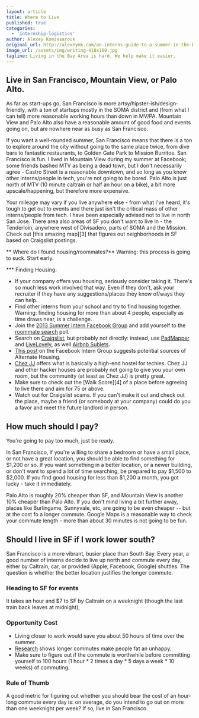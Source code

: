 ```yaml
---
layout: article
title: Where to Live
published: true
categories:
  - 'internship-logistics'
author: Alexey Komissarouk
original_url: http://alexeymk.com/an-interns-guide-to-a-summer-in-the-bay-area/
image_url: /assets/img/writing-410x160.jpg
tagline: Living in the Bay Area is hard. We help make it easier.
---
```


## Live in San Francisco, Mountain View, or Palo Alto.
As far as start-ups go, San Francisco is more artsy/hipster-ish/design-friendly, with a ton of startups mostly in the SOMA district and (from what I can tell) more reasonable working hours than down in MV/PA.  Mountain View and Palo Alto also have a reasonable amount of good food and events going on, but are nowhere near as busy as San Francisco.

If you want a well-rounded summer, San Francisco means that there is a ton to explore around the city without going to the same place twice, from dive bars to fantastic restaurants, to Golden Gate Park to Mission Burritos.  San Francisco is fun.  I lived in Mountain View during my summer at Facebook; some friends bashed MTV as being a dead town, but I don't necessarily agree - Castro Street is a reasonable downtown, and so long as you know other interns/people in tech, you're not going to be bored. Palo Alto is just north of MTV (10 minute caltrain or half an hour on a bike), a bit more upscale/happening, but therefore more expensive.

Your mileage may vary if you live anywhere else - from what I've heard, it's tough to get out to events and there just isn't the critical mass of other interns/people from tech.  I have been especially advised not to live in north San Jose.  There area also areas of SF you don't want to live in - the Tenderloin, anywhere west of Divisadero, parts of SOMA and the Mission. Check out [this amazing map][3] that figures out neighborhoods in SF based on Craigslist postings.

** Where do I found housing/roommates?**
Warning: this process is going to suck. Start early.

*** Finding Housing:

- If your company offers you housing, seriously consider taking it. There's so much less work involved that way.  Even if they don't, ask your recruiter if they have any suggestions/places they know of/ways they can help.
- Find other interns from your school and try to find housing together. Warning: finding housing for more than about 4 people, especially as time draws near, is a challenge.
- Join the [2013 Summer Intern Facebook Group](https://www.facebook.com/groups/210814239033807/) and add yourself to the [roommate search](https://www.facebook.com/questions/251394174975813/?qa_ref=qd) poll.
- Search on [Craigslist](http://craigslist.org), but probably not directly: instead, use [PadMapper](http://padmapper.com) and [LiveLovely](http://livelovely.com), as well [Airbnb Sublets](https://www.airbnb.com/sublets).
- [This post](https://www.facebook.com/groups/210814239033807/243098055805425/) on the Facebook Intern Group suggests potential sources of Alternate Housing.
- [Chez JJ](http://chezjj.com/) offers what is basically a high-end hostel for techies. Chez JJ and other hacker houses are probably not going to give you your own room, but the community (at least as Chez JJ) is pretty great.
- Make sure to check out the [Walk Score][4] of a place before agreeing to live there and aim for 75 or above.
- Watch out for Craigslist scams. If you can't make it out and check out the place, maybe a friend (or somebody at your company) could do you a favor and meet the future landlord in person.

## How much should I pay?

You're going to pay too much, just be ready.

In San Francisco, if you're willing to share a bedroom or have a small place, or not have a great location, you should be able to find something for $1,200 or so.  If you want something in a better location, or a newer building, or don't want to spend a lot of time searching, be prepared to pay $1,500 to $2,000.  If you find good housing for less than $1,200 a month, you got lucky - take it immediately.

Palo Alto is roughly 20% cheaper than SF, and Mountain View is another 10% cheaper than Palo Alto.  If you don't mind living a bit further away, places like Burlingame, Sunnyvale, etc, are going to be even cheaper -- but at the cost fo a longer commute.  Google Maps is a reasonable way to check your commute length - more than about 30 minutes is not going to be fun.

## Should I live in SF if I work lower south?

San Francisco is a more vibrant, busier place than South Bay.  Every year, a good number of interns decide to live up north and commute every day, either by Caltrain, car, or provided (Apple, Facebook, Google) shuttles.  The question is whether the better location justifies the longer commute.

### Heading to SF for events
It takes an hour and $7 to SF by Caltrain on a weeknight (though the last train back leaves at midnight),

### Opportunity Cost
- Living closer to work would save you about 50 hours of time over the summer.
- [Research](http://healthland.time.com/2012/05/08/long-commute-your-heart-and-waistline-may-suffer-for-it/) shows longer commutes make people fat an unhappy.
- Make sure to figure out if the commute is worthwhile before committing yourself to 100 hours (1 hour * 2 times a day * 5 days a week * 10 weeks) of commuting.

### Rule of Thumb
A good metric for figuring out whether you should bear the cost of an hour-long commute every day is: on average, do you intend to go out on more than one weeknight per week? If so, live in San Francisco.
